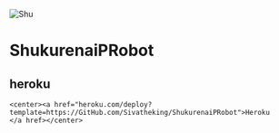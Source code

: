 ![Shu](https://telegra.ph/file/6513527f063c4f00a6806.jpg)
# ShukurenaiPRobot
## heroku
    <center><a href="heroku.com/deploy?template=https://GitHub.com/Sivatheking/ShukurenaiPRobot">Heroku
    </a href></center>
